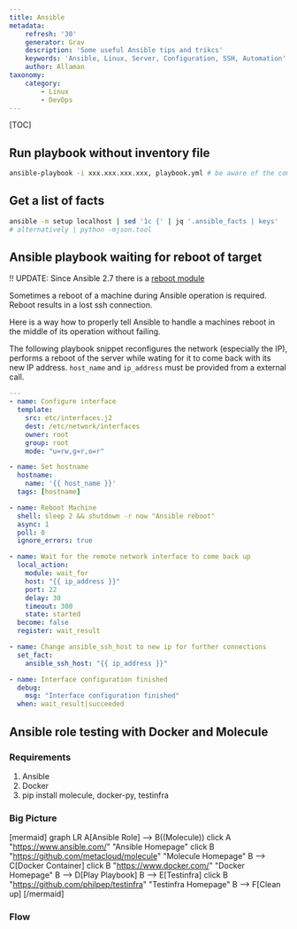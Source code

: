 ```yaml
---
title: Ansible
metadata:
    refresh: '30'
    generator: Grav
    description: 'Some useful Ansible tips and trikcs'
    keywords: 'Ansible, Linux, Server, Configuration, SSH, Automation'
    author: Allaman
taxonomy:
    category:
        - Linux
        - DevOps
---
```


[TOC]

## Run playbook without inventory file

```bash
ansible-playbook -i xxx.xxx.xxx.xxx, playbook.yml # be aware of the comma
```

## Get a list of facts

```bash
ansible -m setup localhost | sed '1c {' | jq '.ansible_facts | keys'
# alternatively | python -mjson.tool
```

## Ansible playbook waiting for reboot of target

!! UPDATE: Since Ansible 2.7 there is a [reboot module](https://docs.ansible.com/ansible/devel/modules/reboot_module.html)

Sometimes a reboot of a machine during Ansible operation is required. Reboot results in a lost ssh connection.

Here is a way how to properly tell Ansible to handle a machines reboot in the middle of its operation without failing.

The following playbook snippet reconfigures the network (especially the IP), performs a reboot of the server while wating for it to come back with its new IP address. `host_name` and `ip_address` must be provided from a external call.

```yaml
---
- name: Configure interface
  template:
    src: etc/interfaces.j2
    dest: /etc/network/interfaces
    owner: root
    group: root
    mode: "u=rw,g=r,o=r"

- name: Set hostname
  hostname:
    name: '{{ host_name }}'
  tags: [hostname]

- name: Reboot Machine
  shell: sleep 2 && shutdown -r now "Ansible reboot"
  async: 1
  poll: 0
  ignore_errors: true

- name: Wait for the remote network interface to come back up
  local_action:
    module: wait_for
    host: "{{ ip_address }}"
    port: 22
    delay: 30
    timeout: 300
    state: started
  become: false
  register: wait_result

- name: Change ansible_ssh_host to new ip for further connections
  set_fact:
    ansible_ssh_host: "{{ ip_address }}"

- name: Interface configuration finished
  debug:
    msg: "Interface configuration finished"
  when: wait_result|succeeded
```

## Ansible role testing with Docker and Molecule

### Requirements

1. Ansible
1. Docker
3. pip install molecule, docker-py, testinfra

### Big Picture

[mermaid]
graph LR
    A[Ansible Role] --> B((Molecule))
        click A "https://www.ansible.com/" "Ansible Homepage"
        click B "https://github.com/metacloud/molecule" "Molecule Homepage"
    B --> C[Docker Container]
        click B "https://www.docker.com/" "Docker Homepage"
    B --> D[Play Playbook]
    B --> E[Testinfra]
       click B "https://github.com/philpep/testinfra" "Testinfra Homepage"
    B --> F[Clean up]
[/mermaid]

### Flow
